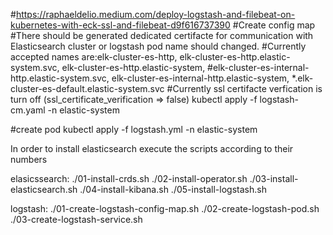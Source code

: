#https://raphaeldelio.medium.com/deploy-logstash-and-filebeat-on-kubernetes-with-eck-ssl-and-filebeat-d9f616737390
#Create config map
#There should be generated dedicated certifacte for communication with Elasticsearch cluster or logstash pod name should changed.
#Currently accepted names are:elk-cluster-es-http, elk-cluster-es-http.elastic-system.svc, elk-cluster-es-http.elastic-system, #elk-cluster-es-internal-http.elastic-system.svc, elk-cluster-es-internal-http.elastic-system, *.elk-cluster-es-default.elastic-system.svc
#Currently ssl certifacte verfication is turn off (ssl_certificate_verification => false)
kubectl apply -f logstash-cm.yaml -n elastic-system

#create pod
kubectl apply -f logstash.yml -n elastic-system

In order to install elasticsearch execute the scripts according to their numbers

elasicssearch:
  ./01-install-crds.sh
  ./02-install-operator.sh
  ./03-install-elasticsearch.sh
  ./04-install-kibana.sh
  ./05-install-logstash.sh

logstash:
  ./01-create-logstash-config-map.sh
  ./02-create-logstash-pod.sh
  ./03-create-logstash-service.sh
